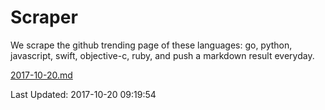# Scraper

We scrape the github trending page of these languages: go, python, javascript, swift, objective-c, ruby, and push a markdown result everyday.

[2017-10-20.md](https://github.com/henson/Scraper/blob/master/2017-10-20.md)

Last Updated: 2017-10-20 09:19:54